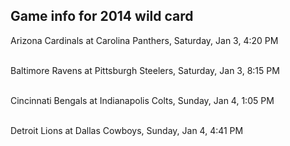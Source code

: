 ## Game info for 2014 wild card
Arizona Cardinals at Carolina Panthers, Saturday, Jan 3, 4:20 PM

<br/>Baltimore Ravens at Pittsburgh Steelers, Saturday, Jan 3, 8:15 PM

<br/>Cincinnati Bengals at Indianapolis Colts, Sunday, Jan 4, 1:05 PM

<br/>Detroit Lions at Dallas Cowboys, Sunday, Jan 4, 4:41 PM

